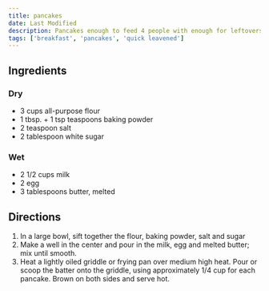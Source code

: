 ```yaml
---
title: pancakes
date: Last Modified
description: Pancakes enough to feed 4 people with enough for leftovers
tags: ['breakfast', 'pancakes', 'quick leavened']
---
```


## Ingredients

### Dry

- 3 cups all-purpose flour
- 1 tbsp. + 1 tsp teaspoons baking powder
- 2 teaspoon salt
- 2 tablespoon white sugar

### Wet

- 2 1/2 cups milk
- 2 egg
- 3 tablespoons butter, melted

## Directions

1. In a large bowl, sift together the flour, baking powder, salt and sugar
2. Make a well in the center and pour in the milk, egg and melted butter; mix until smooth.
3. Heat a lightly oiled griddle or frying pan over medium high heat. Pour or scoop the batter onto the griddle, using approximately 1/4 cup for each pancake. Brown on both sides and serve hot.
